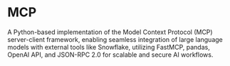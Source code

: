 # MCP
A Python-based implementation of the Model Context Protocol (MCP) server-client framework, enabling seamless integration of large language models with external tools like Snowflake, utilizing FastMCP, pandas, OpenAI API, and JSON-RPC 2.0 for scalable and secure AI workflows.
